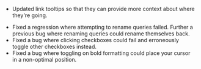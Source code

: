 + Updated link tooltips so that they can provide more context about where they're going.
- Fixed a regression where attempting to rename queries failed. Further a previous bug where renaming queries could rename themselves back.
- Fixed a bug where clicking checkboxes could fail and erroneously toggle other checkboxes instead.
- Fixed a bug where toggling on bold formatting could place your cursor in a non-optimal position.